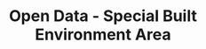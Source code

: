 ---
schema: default
title: Open Data - Special Built Environment Area
organization: Argyll and Bute Council
notes: Areas which do not have the presence, continuity or quality of ‘conservation areas’ but, which exhibit special built and land form characteristics which should be safeguarded and promoted when considering development potential and proposals.
resources:

  - name: Open Data - Special Built Environment Area FEATURE LAYER
  - url: 
  - format: FEATURE LAYER

license: 
category:

  - LDP

  - Local Development Plan

  - Built Environment

  - Planning


  - 

maintainer: Tim Wisniewski
maintainer_email: tim@timwis.com
---